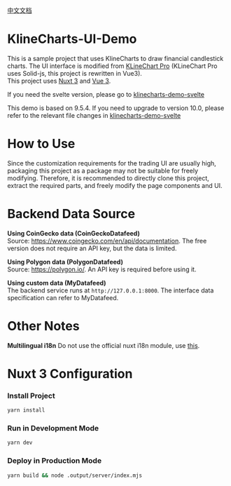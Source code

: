 [中文文档](./README.cn.md)

# KlineCharts-UI-Demo
This is a sample project that uses KlineCharts to draw financial candlestick charts. The UI interface is modified from [KLineChart Pro](https://pro.klinecharts.com/getting-started.html) (KLineChart Pro uses Solid-js, this project is rewritten in Vue3).  
This project uses [Nuxt 3](https://nuxt.com/docs/getting-started/introduction) and [Vue 3](https://vuejs.org/guide/introduction.html).

If you need the svelte version, please go to [klinecharts-demo-svelte](https://github.com/anyongjin/klinecharts-demo-svelte)

This demo is based on 9.5.4. If you need to upgrade to version 10.0, please refer to the relevant file changes in [klinecharts-demo-svelte](https://github.com/anyongjin/klinecharts-demo-svelte)


# How to Use
Since the customization requirements for the trading UI are usually high, packaging this project as a package may not be suitable for freely modifying. Therefore, it is recommended to directly clone this project, extract the required parts, and freely modify the page components and UI.

# Backend Data Source
**Using CoinGecko data (CoinGeckoDatafeed)**  
Source: https://www.coingecko.com/en/api/documentation. The free version does not require an API key, but the data is limited.

**Using Polygon data (PolygonDatafeed)**  
Source: https://polygon.io/. An API key is required before using it.

**Using custom data (MyDatafeed)**  
The backend service runs at `http://127.0.0.1:8000`. The interface data specification can refer to MyDatafeed.

# Other Notes
**Multilingual i18n**
Do not use the official nuxt i18n module, use [this](https://vue-i18n.intlify.dev/guide/integrations/nuxt3.html).

# Nuxt 3 Configuration

### Install Project
```bash
yarn install
```

### Run in Development Mode
```bash
yarn dev
```

### Deploy in Production Mode
```bash
yarn build && node .output/server/index.mjs
```